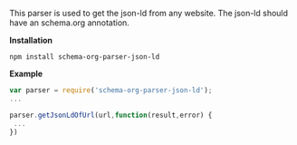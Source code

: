 This parser is used to get the json-ld from any website. The json-ld should have an schema.org annotation.

**Installation**
```
npm install schema-org-parser-json-ld
```

**Example**

```javascript
var parser = require('schema-org-parser-json-ld');
...

parser.getJsonLdOfUrl(url,function(result,error) {
 ...
})
```
